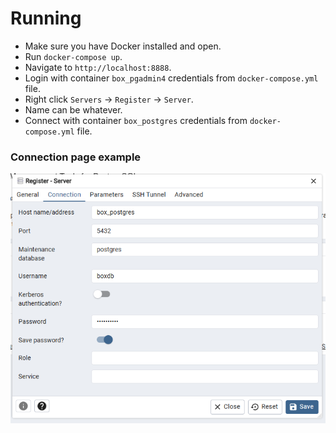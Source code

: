 # Running

-   Make sure you have Docker installed and open.
-   Run `docker-compose up`.
-   Navigate to `http://localhost:8888`.
-   Login with container `box_pgadmin4` credentials from `docker-compose.yml` file.
-   Right click `Servers` -> `Register` -> `Server`.
-   Name can be whatever.
-   Connect with container `box_postgres` credentials from `docker-compose.yml` file.

### Connection page example

![alt text](image.png)
